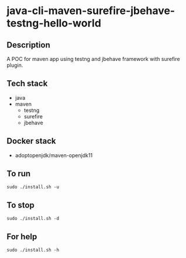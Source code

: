 # java-cli-maven-surefire-jbehave-testng-hello-world

## Description
A POC for maven app using testng
and jbehave framework with surefire plugin.

## Tech stack
- java
- maven
  - testng
  - surefire
  - jbehave

## Docker stack
- adoptopenjdk/maven-openjdk11

## To run
`sudo ./install.sh -u`

## To stop
`sudo ./install.sh -d`

## For help
`sudo ./install.sh -h`

